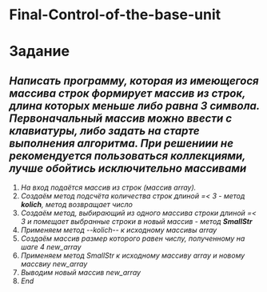 # Final-Control-of-the-base-unit
# **Задание**
## *Написать программу, которая из имеющегося массива строк формирует массив из строк, длина которых меньше либо равна 3 символа. Первоначальный массив можно ввести с клавиатуры, либо задать на старте выполнения алгоритма. При решениии не рекомендуется пользоваться коллекциями, лучше обойтись исключительно массивами*
1. *На вход подаётся массив из строк (массив array).*
2. *Создаём метод подсчёта количества строк длиной =< 3 - метод **kolich**, метод возвращает число*
3. *Создаём метод, выбирающий из одного массива строки длиной =< 3 и помещает выбранные строки в новый массив - метод **SmallStr***
4. *Применяем метод --kolich-- к исходному массивы array*
5. *Создаём массив размер которого равен числу, полученному на шаге 4 new_array*
6. *Применяем метод SmallStr к исходному массиву array и новому массвиу new_array*
7. *Выводим новый массив new_array*
8. *End*